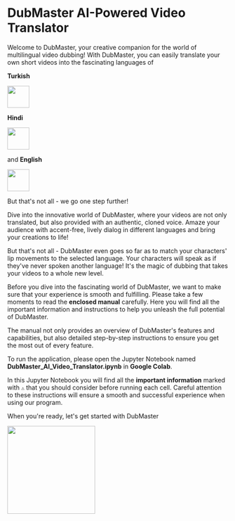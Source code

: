 # DubMaster AI-Powered Video Translator

Welcome to DubMaster, your creative companion for the world of multilingual video dubbing! With DubMaster, you can easily translate your own short videos into the fascinating languages of 

**Turkish**

<img src="https://em-content.zobj.net/source/emojione/151/flag-for-turkey_1f1f9-1f1f7.png" width=50>

**Hindi** 


<img src="https://em-content.zobj.net/source/emojione/151/flag-for-india_1f1ee-1f1f3.png" width=50>

and **English** 

<img src="https://em-content.zobj.net/source/emojione/151/flag-for-united-states_1f1fa-1f1f8.png" width=50>

But that's not all - we go one step further!


Dive into the innovative world of DubMaster, where your videos are not only translated, but also provided with an authentic, cloned voice. Amaze your audience with accent-free, lively dialog in different languages and bring your creations to life!

But that's not all - DubMaster even goes so far as to match your characters' lip movements to the selected language. Your characters will speak as if they've never spoken another language! It's the magic of dubbing that takes your videos to a whole new level.

Before you dive into the fascinating world of DubMaster, we want to make sure that your experience is smooth and fulfilling. Please take a few moments to read the **enclosed manual** carefully. Here you will find all the important information and instructions to help you unleash the full potential of DubMaster.

The manual not only provides an overview of DubMaster's features and capabilities, but also detailed step-by-step instructions to ensure you get the most out of every feature. 

To run the application, please open the Jupyter Notebook named **DubMaster_AI_Video_Translator.ipynb** in **Google Colab**.

In this Jupyter Notebook you will find all the **important information** marked with `⚠️` that you should consider before running each cell. Careful attention to these instructions will ensure a smooth and successful experience when using our program. 

When you're ready, let's get started with DubMaster

<img src="https://cdn.dribbble.com/users/835519/screenshots/2651153/media/88df4e54e2a63400c340a18eaaab06e9.gif" width=200>
